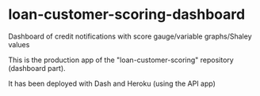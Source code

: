 # loan-customer-scoring-dashboard
Dashboard of credit notifications with score gauge/variable graphs/Shaley values

This is the production app of the "loan-customer-scoring" repository (dashboard part).

It has been deployed with Dash and Heroku (using the API app)
